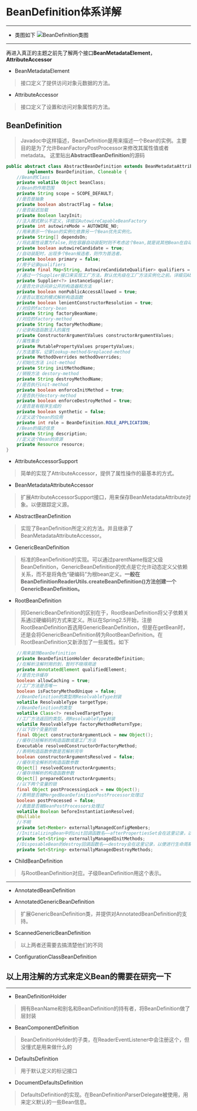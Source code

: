 # BeanDefinition体系详解
---

* 类图如下
![BeanDefinition类图](https://raw.githubusercontent.com/QuinnGK/SpringNode/master/%E4%B8%AA%E4%BA%BA%E7%90%86%E8%A7%A3/image/BeanDefinition_UML.png)

---
再进入真正的主题之前先了解两个接口**BeanMetadataElement**，**AttributeAccessor**

* BeanMetadataElement
> 接口定义了提供访问对象元数据的方法。
* AttributeAccessor
> 接口定义了设置和访问对象属性的方法。

## BeanDefinition
> Javadoc中这样描述，BeanDefinition是用来描述一个Bean的实例。主要目的是为了允许BeanFactoryPostProcessor来修改其属性值或者metadata。
这里贴出**AbstractBeanDefinition**的源码
```java
public abstract class AbstractBeanDefinition extends BeanMetadataAttributeAccessor
		implements BeanDefinition, Cloneable {
    //Bean的Class
	private volatile Object beanClass;
    //Bean的作用范围
	private String scope = SCOPE_DEFAULT;
    //是否是抽象
	private boolean abstractFlag = false;
    //是否延迟加载
	private Boolean lazyInit;
    //注入模式默认不定义，详细见AutowireCapableBeanFactory
	private int autowireMode = AUTOWIRE_NO;
	//用来表示一个Bean的实例化依靠另一个Bean优先实例化。
	private String[] dependsOn;
    //将此属性设置为false,则在容器自动装配时则不考虑这个Bean,就是说其他Bean在自动装配时，此Bean不会作为候选者
	private boolean autowireCandidate = true;
    //自动装配时，出现多个Bean候选者，则作为首选者。
	private boolean primary = false;
    //用于记录qualifiers
	private final Map<String, AutowireCandidateQualifier> qualifiers = new LinkedHashMap<>();
    //通过一个Supplier接口来实现工厂方法，默认优先级在工厂方法实例化之前。详细见AbstractAutowireCapableBeanFactory.createBeanInstance()。spring5新加的。
	private Supplier<?> instanceSupplier;
    //是否允许访问非公开的构造器和方法
	private boolean nonPublicAccessAllowed = true;
    //是否以宽松的模式解析构造函数
	private boolean lenientConstructorResolution = true;
    //对应的factory-bean
	private String factoryBeanName;
    //对应的factory-method
	private String factoryMethodName;
    //记录构造函数注入的属性
	private ConstructorArgumentValues constructorArgumentValues;
    //属性集合
	private MutablePropertyValues propertyValues;
    //方法重写，记录lookup-method与replaced-method
	private MethodOverrides methodOverrides;
    //初始化方法 init-method
	private String initMethodName;
    //销毁方法 destory-method
	private String destroyMethodName;
    //是否执行init-method
	private boolean enforceInitMethod = true;
    //是否执行destory-method
	private boolean enforceDestroyMethod = true;
    //是否是有程序生成的
	private boolean synthetic = false;
    //定义这个bean的应用
	private int role = BeanDefinition.ROLE_APPLICATION;
    //Bean的描述信息
	private String description;
    //定义这个Bean的资源
	private Resource resource;
}
```

* AttributeAccessorSupport
> 简单的实现了AttributeAccessor，提供了属性操作的最基本的方式。

* BeanMetadataAttributeAccessor
> 扩展AttributeAccessorSupport接口，用来保存BeanMetadataAttribute对象。以便跟踪定义源。

* AbstractBeanDefinition 
> 实现了BeanDefinition所定义的方法。并且继承了BeanMetadataAttributeAccessor。

* GenericBeanDefinition
> 标准的BeanDefinition的实现。可以通过parentName指定父级BeanDefinition，GenericBeanDefinition的优点是它允许动态定义父依赖关系，而不是将角色“硬编码”为根bean定义。**一般在BeanDefinitionReaderUtils.createBeanDefinition()方法创建一个GenericBeanDefinition。**

* RootBeanDefinition
> 同GenericBeanDefinition的区别在于，RootBeanDefinition将父子依赖关系通过硬编码的方式来定义。所以在Spring2.5开始，注册RootBeanDefinition首选用GenericBeanDefinition，但是在getBean时，还是会将GenericBeanDefinition转为RootBeanDefinition。在RootBeanDefinition又新添加了一些属性。如下
```java
	//用来装饰BeanDefinition
	private BeanDefinitionHolder decoratedDefinition;
	//在解析注解时用的到，暂时不晓得用途
	private AnnotatedElement qualifiedElement;
	//是否允许缓存
	boolean allowCaching = true;
	//工厂方法是否唯一
	boolean isFactoryMethodUnique = false;
	//BeanDefinition的类型用ResolvableType封装
	volatile ResolvableType targetType;
	//BeanDefinition的类型
	volatile Class<?> resolvedTargetType;
	//工厂方法返回的类型。用ResolvableType封装
	volatile ResolvableType factoryMethodReturnType;
	//以下四个变量的锁
	final Object constructorArgumentLock = new Object();
	//缓存已经解析的构造函数或是工厂方法
	Executable resolvedConstructorOrFactoryMethod;
	//表明构造函数参数是否解析完毕
	boolean constructorArgumentsResolved = false;
	//缓存完全解析的构造函数参数
	Object[] resolvedConstructorArguments;
	//缓存待解析的构造函数参数
	Object[] preparedConstructorArguments;
	//以下两个变量的锁
	final Object postProcessingLock = new Object();
	//表明是否被MergedBeanDefinitionPostProcessor处理过
	boolean postProcessed = false;
	//表面是否被BeanPostProcessors处理过
	volatile Boolean beforeInstantiationResolved;
	@Nullable
	//不明
	private Set<Member> externallyManagedConfigMembers;
	//InitializingBean中的init回调函数名——afterPropertiesSet会在这里记录，以便进行生命周期回调
	private Set<String> externallyManagedInitMethods;
	//DisposableBean的destroy回调函数名——destroy会在这里记录，以便进行生命周期回调
	private Set<String> externallyManagedDestroyMethods;
```

* ChildBeanDefinition
> 与RootBeanDefinition对应。子级BeanDefinition用这个表示。

---
* AnnotatedBeanDefinition
> 

* AnnotatedGenericBeanDefinition
> 扩展GenericBeanDefinition类，并提供对AnnotatedBeanDefinition的支持。

* ScannedGenericBeanDefinition
> 以上两者还需要去搞清楚他们的不同

* ConfigurationClassBeanDefinition
> 

## 以上用注解的方式来定义Bean的需要在研究一下
---

* BeanDefinitionHolder
> 拥有BeanName和别名和BeanDefinition的持有者，将BeanDefinition做了层封装

* BeanComponentDefinition
> BeanDefinitionHolder的子类，在ReaderEventListener中会注册这个，但没懂式是用来做什么的

* DefaultsDefinition
> 用于默认定义的标记接口

* DocumentDefaultsDefinition
> DefaultsDefinition的实现。在BeanDefinitionParserDelegate被使用，用来定义默认的一些Bean信息。
